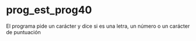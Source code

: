 # prog_est_prog40
El programa pide un carácter y dice si es una letra, un número o un carácter de puntuación
